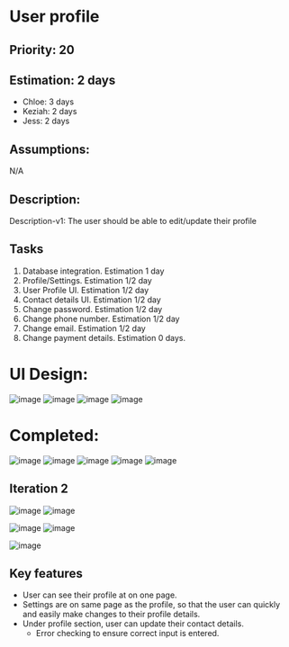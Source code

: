 
# User profile

## Priority: 20 

## Estimation: 2 days

* Chloe: 3 days 
* Keziah: 2 days
* Jess: 2 days

## Assumptions:
N/A

## Description: 

Description-v1: The user should be able to edit/update their profile

## Tasks

1. Database integration. Estimation 1 day
2. Profile/Settings. Estimation 1/2 day
3. User Profile UI. Estimation 1/2 day
4. Contact details UI. Estimation 1/2 day
5. Change password. Estimation 1/2 day
6. Change phone number. Estimation 1/2 day
7. Change email. Estimation 1/2 day
8. Change payment details. Estimation 0 days.

# UI Design:
![image](/images/profile_page_mockup.png)
![image](/images/change_email_mockup.png)
![image](/images/change_password_mockup.png)
![image](/images/change_profile_details.png)


# Completed:
![image](/images/profile_page_final.png)
![image](/images/change_email_final.png)
![image](/images/change_mobile_final.png)
![image](/images/change_password_final.png)
![image](/images/change_payment_details_final.png)

## Iteration 2
![image](/images/profile_page_app.png)
![image](/images/change_email_app.png)

![image](/images/change_password_page_app.png)
![image](/images/change_payment_details_app.png)

![image](/images/change_mobile_app.png)

## Key features
* User can see their profile at on one page.
* Settings are on same page as the profile, so that the user can quickly and easily make changes to their profile details.
* Under profile section, user can update their contact details.
  * Error checking to ensure correct input is entered. 
